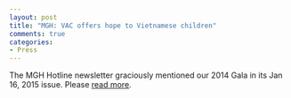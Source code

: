 ```yaml
---
layout: post
title: "MGH: VAC offers hope to Vietnamese children"
comments: true
categories:
- Press
---
```

The MGH Hotline newsletter graciously mentioned our 2014 Gala in its Jan 16, 2015 issue.  Please [read more](http://www.massgeneral.org/about/newsarticle.aspx?id=5127).
